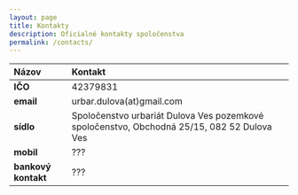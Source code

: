 ```yaml
---
layout: page
title: Kontakty
description: Oficialné kontakty spoločenstva
permalink: /contacts/
---
```


|Názov|Kontakt|
|:-------------|:------------------|
|**IČO**| 42379831|
|**email**| urbar.dulova(at)gmail.com|  
|**sídlo**| Spoločenstvo urbariát Dulova Ves pozemkové spoločenstvo, Obchodná	25/15, 082 52	Dulova Ves |
|**mobil**| ??? | 
|**bankový kontakt**| ??? |

